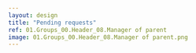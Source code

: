 ```yaml
---
layout: design
title: "Pending requests"
ref: 01.Groups_00.Header_08.Manager of parent
image: 01.Groups_00.Header_08.Manager of parent.png
---
```


